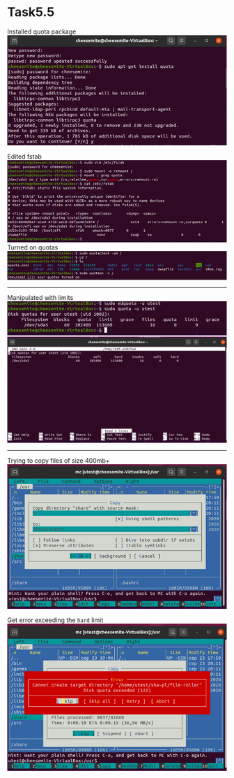 # Task5.5 

Installed quota package  
![pic](res/pic1.png)  

Edited fstab  
![pic](res/pic11.png)  
Turned on quotas  
![pic](res/pic12.png)  
___
Manipulated with limits  
![pic](res/pic3.png)  
![pic](res/pic2.png)  
___
Trying to copy files of size 400mb+  
![pic](res/pic4.png)  

Get error exceeding the `hard` limit  
![pic](res/pic5.png)  

